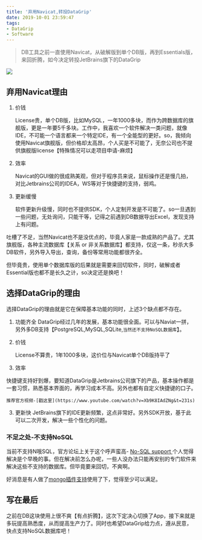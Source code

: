```yaml
---
title: '弃用Navicat,转投DataGrip'
date: 2019-10-01 23:59:47
tags:
- DataGrip
- Software
---
```


> DB工具之前一直使用Navicat，从破解版到单个DB版，再到Essentials版，来回折腾，如今决定转投JetBrains旗下的DataGrip

![](http://static.1991421.cn/2019-10-01-143643.jpg)

## 弃用Navicat理由

1. 价钱
	
	License贵，单个DB版，比如MySQL，一年1000多块，而作为跨数据库的旗舰版，更是一年要5千多块。工作中，我喜欢一个软件解决一类问题，就像IDE，不可能一个语言都来一个特定IDE，有一个全能型的更好。so，我倾向使用Navicat旗舰版，但价格却太高昂，个人买是不可能了，无奈公司也不提供旗舰版license【特殊情况可以走项目申请-麻烦】
2. 效率

	Navicat的GUI做的很成熟美观，但对于程序员来说，鼠标操作还是慢几拍，对比Jetbrains公司的IDEA，WS等对于快捷键的支持，弱鸡。
	
3. 更新缓慢
	
	软件更新升级慢，同时也不提供SDK，个人定制开发是不可能了。so一旦遇到一些问题，无处询问，只能干等，记得之前遇到DB数据导出Excel，发现支持上有问题。

吐槽了不足，当然Navicat也不是没优点的，毕竟人家是一款成熟的产品了。尤其旗舰版，各种主流数据库【关系 or 非关系数据库】都支持，仅这一条，秒杀大多DB软件，另外导入导出，查询，备份等常用功能都很齐全。

但毕竟贵，使用单个数据库版的后果就是需要来回切软件，同时，破解或者Essential版也都不是长久之计，so决定还是换吧！

## 选择DataGrip的理由

选择DataGrip的理由就是它在保障基本功能的同时，上述3个缺点都不存在。

1. 功能齐全
	DataGrip经过几年的发展，基本功能很全面。可以与Naviat一拼，另外多DB支持【PostgreSQL,MySQL,SQLite,`当然还不支持NoSQL数据库`】。
	
1. 价钱 
	
	License不算贵，1年1000多块，这价位与Navicat单个DB版持平了
2. 效率

 快捷键支持好到爆，要知道DataGrip是Jetbrains公司旗下的产品，基本操作都是一套习惯，熟悉基本界面的，再学习成本不高。另外也都有自定义快捷键的口子。
	
	推荐官方视频-[戳这里](https://www.youtube.com/watch?v=Xb9K8IAdZNg&t=231s)
	
3. 更新快
	JetBrains旗下的IDE更新频繁，这点非常好。另外SDK开放，基于此可以二次开发，解决一些个性化的问题。
	
### 不足之处-不支持NoSQL

当前不支持N哦SQL，官方论坛上关于这个呼声蛮高- [No-SQL support
](https://youtrack.jetbrains.com/issue/DBE-41?_ga=2.263967756.1891671747.1569902179-110805512.1543747110)
个人觉得解决是个早晚的事。但在解决前怎么办呢，一些人没办法只能再安别的专门软件来解决这些不支持的数据库。但毕竟要来回切，不爽啊。

好消息是有人做了[mongo插件支持](https://github.com/dboissier/mongo4idea)使用了下，觉得至少可以满足。

## 写在最后
之前在DB这块使用上很不爽【有点折腾】，这次下定决心切换了App，接下来就是多玩提高熟悉度，从而提高生产力了。同时也希望DataGrip给力点，遵从民意，快点支持NoSQL数据库吧！

